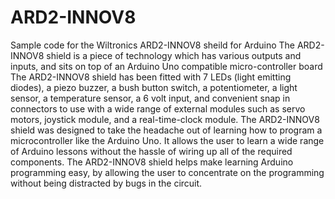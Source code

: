 # ARD2-INNOV8
Sample code for the Wiltronics ARD2-INNOV8 sheild for Arduino
The ARD2-INNOV8 shield is a piece of technology which has various outputs
and inputs, and sits on top of an Arduino Uno compatible micro-controller board
The ARD2-INNOV8 shield has been fitted with 7 LEDs (light emitting diodes), a
piezo buzzer, a bush button switch, a potentiometer, a light sensor, a temperature
sensor, a 6 volt input, and convenient snap in connectors to use with a wide range
of external modules such as servo motors, joystick module, and a real-time-clock
module.
The ARD2-INNOV8 shield was designed to take the headache out of learning
how to program a microcontroller like the Arduino Uno. It allows the user to
learn a wide range of Arduino lessons without the hassle of wiring up all of the
required components. The ARD2-INNOV8 shield helps make learning Arduino
programming easy, by allowing the user to concentrate on the programming
without being distracted by bugs in the circuit.
